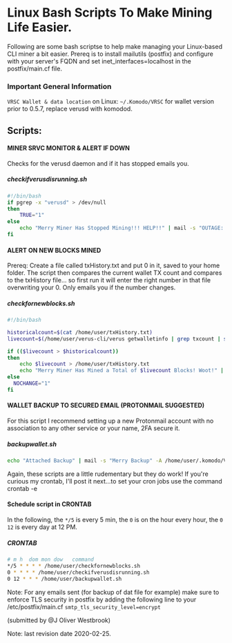 # Linux Bash Scripts To Make Mining Life Easier.
Following are some bash scriptse to help make managing your Linux-based CLI miner a bit easier. Prereq is to install mailutils (postfix) and configure with your server's FQDN and set inet_interfaces=localhost in the postfix/main.cf file.

### Important General Information
`VRSC Wallet & data location` on Linux: `~/.Komodo/VRSC`
for wallet version prior to 0.5.7, replace verusd with komodod.

## Scripts:

#### MINER SRVC MONITOR & ALERT IF DOWN

Checks for the verusd daemon and if it has stopped emails you.

##### checkifverusdisrunning.sh

```bash
#!/bin/bash
if pgrep -x "verusd" > /dev/null
then
    TRUE="1"
else
    echo "Merry Miner Has Stopped Mining!!! HELP!!" | mail -s "OUTAGE: Merry" -a "From: user@yourqualifieddomain.tld" you@youremail.tld
fi
```

#### ALERT ON NEW BLOCKS MINED

Prereq: Create a file called txHistory.txt and put 0 in it, saved to your home folder.
The script then compares the current wallet TX count and compares to the txHistory file...
so first run it will enter the right number in that file overwriting your 0.
Only emails you if the number changes.

##### checkfornewblocks.sh

```bash
#!/bin/bash

historicalcount=$(cat /home/user/txHistory.txt)
livecount=$(/home/user/verus-cli/verus getwalletinfo | grep txcount | sed 's/[^0-9]*//g')

if (($livecount > $historicalcount))
then
    echo $livecount > /home/user/txHistory.txt
    echo "Merry Miner Has Mined a Total of $livecount Blocks! Woot!" | mail -s "Merry's Blocks: $livecount" -a "From: user@yourqualifieddomain.tld" you@youremail.tld
else
  NOCHANGE="1"
fi
```

#### WALLET BACKUP TO SECURED EMAIL (PROTONMAIL SUGGESTED)

For this script I recommend setting up a new Protonmail account with no association to any other service or your name, 2FA secure it.

##### backupwallet.sh

```bash
echo "Attached Backup" | mail -s "Merry Backup" -A /home/user/.komodo/VRSC/wallet.dat -a "From: user@yourfullyqualifieddomain.tld" you@youremail.tld
```
Again, these scripts are a little rudementary but they do work! If you're curious my crontab, I'll post it next...to set your cron jobs use the command crontab -e

#### Schedule script in CRONTAB

In the following, the `*/5` is every 5 min, the `0` is on the hour every hour, the `0 12` is every day at 12 PM.

##### CRONTAB

```bash
# m h  dom mon dow   command
*/5 * * * * /home/user/checkfornewblocks.sh
0 * * * * /home/user/checkifverusdisrunning.sh
0 12 * * * /home/user/backupwallet.sh
```
Note: For any emails sent (for backup of dat file for example) make sure to enforce TLS security in postfix by adding the following line to your /etc/postfix/main.cf
`smtp_tls_security_level=encrypt`

(submitted by @J Oliver Westbrook)

Note: last revision date 2020-02-25.
